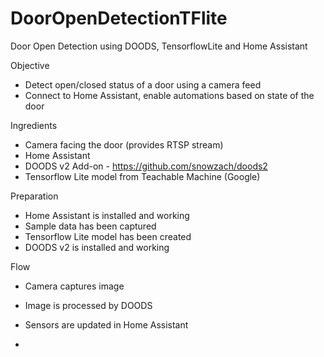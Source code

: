 # DoorOpenDetectionTFlite
Door Open Detection using DOODS, TensorflowLite and Home Assistant

Objective
* Detect open/closed status of a door using a camera feed
* Connect to Home Assistant, enable automations based on state of the door

Ingredients
* Camera facing the door (provides RTSP stream)
* Home Assistant
* DOODS v2 Add-on - https://github.com/snowzach/doods2
* Tensorflow Lite model from Teachable Machine (Google)

Preparation
* Home Assistant is installed and working
* Sample data has been captured
* Tensorflow Lite model has been created
* DOODS v2 is installed and working

Flow
* Camera captures image
* Image is processed by DOODS
* Sensors are updated in Home Assistant

* 
